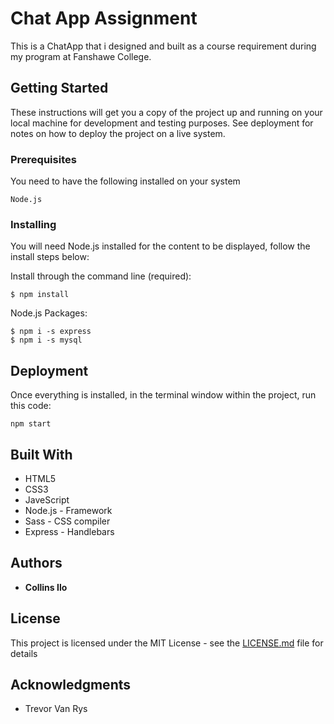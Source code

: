 # Chat App Assignment

This is a ChatApp that i designed and built as a course requirement during my program at Fanshawe College.

## Getting Started

These instructions will get you a copy of the project up and running on your local machine for development and testing purposes. See deployment for notes on how to deploy the project on a live system.

### Prerequisites

You need to have the following installed on your system

```
Node.js
```

### Installing

You will need Node.js installed for the content to be displayed, follow the install steps below:

Install through the command line (required):

```
$ npm install
```

Node.js Packages:

```
$ npm i -s express
$ npm i -s mysql
```

## Deployment

Once everything is installed, in the terminal window within the project, run this code:
```
npm start
```

## Built With

* HTML5 
* CSS3 
* JaveScript 
* Node.js - Framework
* Sass - CSS compiler
* Express - Handlebars

## Authors

* **Collins Ilo**

## License

This project is licensed under the MIT License - see the [LICENSE.md](LICENSE.md) file for details

## Acknowledgments

* Trevor Van Rys
